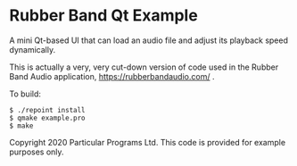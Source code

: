 
# Rubber Band Qt Example

A mini Qt-based UI that can load an audio file and adjust its playback
speed dynamically.

This is actually a very, very cut-down version of code used in the
Rubber Band Audio application, https://rubberbandaudio.com/ .

To build:

```
$ ./repoint install
$ qmake example.pro
$ make
```

Copyright 2020 Particular Programs Ltd. This code is provided for
example purposes only.
